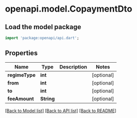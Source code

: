 # openapi.model.CopaymentDto

## Load the model package
```dart
import 'package:openapi/api.dart';
```

## Properties
Name | Type | Description | Notes
------------ | ------------- | ------------- | -------------
**regimeType** | **int** |  | [optional] 
**from** | **int** |  | [optional] 
**to** | **int** |  | [optional] 
**feeAmount** | **String** |  | [optional] 

[[Back to Model list]](../README.md#documentation-for-models) [[Back to API list]](../README.md#documentation-for-api-endpoints) [[Back to README]](../README.md)


